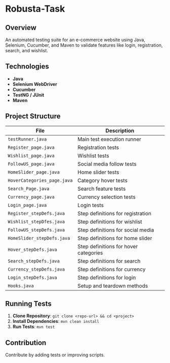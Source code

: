 # Robusta-Task

## Overview
An automated testing suite for an e-commerce website using Java, Selenium, Cucumber, and Maven to validate features like login, registration, search, and wishlist.

## Technologies
- **Java**
- **Selenium WebDriver**
- **Cucumber**
- **TestNG / JUnit**
- **Maven**

## Project Structure
| File | Description |
|------|-------------|
| `testRunner.java` | Main test execution runner |
| `Register_page.java` | Registration tests |
| `Wishlist_page.java` | Wishlist tests |
| `FollowUS_page.java` | Social media follow tests |
| `HomeSlider_page.java` | Home slider tests |
| `HoverCategories_page.java` | Category hover tests |
| `Search_Page.java` | Search feature tests |
| `Currency_page.java` | Currency selection tests |
| `Login_page.java` | Login tests |
| `Register_stepDefs.java` | Step definitions for registration |
| `Wishlist_stepDfes.java` | Step definitions for wishlist |
| `FollowUS_stepDefs.java` | Step definitions for social media |
| `HomeSlider_stepDefs.java` | Step definitions for home slider |
| `Hover_stepDefs.java` | Step definitions for hover categories |
| `Search_stepDefs.java` | Step definitions for search |
| `Currency_stepDefs.java` | Step definitions for currency |
| `Login_stepDefs.java` | Step definitions for login |
| `Hooks.java` | Setup and teardown methods |

## Running Tests
1. **Clone Repository**: `git clone <repo-url> && cd <project>`
2. **Install Dependencies**: `mvn clean install`
3. **Run Tests**: `mvn test`

## Contribution
Contribute by adding tests or improving scripts.

